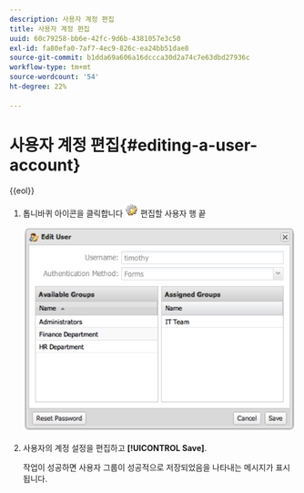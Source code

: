 ```yaml
---
description: 사용자 계정 편집
title: 사용자 계정 편집
uuid: 60c79258-bb6e-42fc-9d6b-4381057e3c50
exl-id: fa80efa0-7af7-4ec9-826c-ea24bb51dae8
source-git-commit: b1dda69a606a16dccca30d2a74c7e63dbd27936c
workflow-type: tm+mt
source-wordcount: '54'
ht-degree: 22%

---
```


# 사용자 계정 편집{#editing-a-user-account}

{{eol}}

1. 톱니바퀴 아이콘을 클릭합니다 ![](assets/edit_icon.png) 편집할 사용자 행 끝

   ![](assets/edit_user_account.png)

1. 사용자의 계정 설정을 편집하고 **[!UICONTROL Save]**.

   작업이 성공하면 사용자 그룹이 성공적으로 저장되었음을 나타내는 메시지가 표시됩니다.
